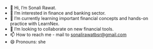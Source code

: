 - 👋 Hi, I’m Sonali Rawat.
- 👀 I’m interested in finance and banking sector.
- 🌱 I’m currently learning important financial concepts and hands-on practice with LearnNex. 
- 💞️ I’m looking to collaborate on new financial tools.
- 📫 How to reach me - mail to sonalirawatbsr@gmail.com
- 😄 Pronouns: she
  

<!---
sonalirawat14/sonalirawat14 is a ✨ special ✨ repository because its `README.md` (this file) appears on your GitHub profile.
You can click the Preview link to take a look at your changes.
--->
